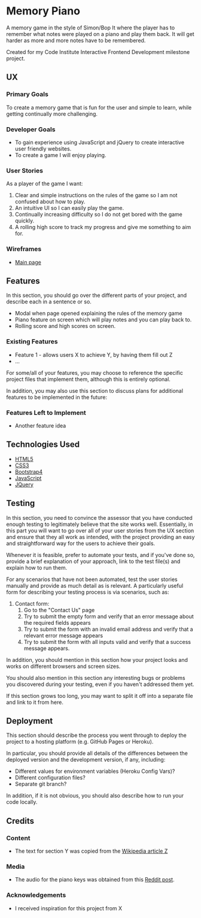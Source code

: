# Memory Piano

A memory game in the style of Simon/Bop It where the player has to remember what notes were played on a piano and play them back. It will get harder as more and more notes have to be remembered.

Created for my Code Institute Interactive Frontend Development milestone project.
 
## UX

### Primary Goals

To create a memory game that is fun for the user and simple to learn, while getting continually more challenging.

### Developer Goals

- To gain experience using JavaScript and jQuery to create interactive user friendly websites.
- To create a game I will enjoy playing.

### User Stories

As a player of the game I want:

1. Clear and simple instructions on the rules of the game so I am not confused about how to play.
2. An intuitive UI so I can easily play the game.
3. Continually increasing difficulty so I do not get bored with the game quickly.
4. A rolling high score to track my progress and give me something to aim for.

### Wireframes

- [Main page](assets/wireframes/memory-piano.pdf)

## Features

In this section, you should go over the different parts of your project, and describe each in a sentence or so.

- Modal when page opened explaining the rules of the memory game
- Piano feature on screen which will play notes and you can play back to.
- Rolling score and high scores on screen.
 
### Existing Features
- Feature 1 - allows users X to achieve Y, by having them fill out Z
- ...

For some/all of your features, you may choose to reference the specific project files that implement them, although this is entirely optional.

In addition, you may also use this section to discuss plans for additional features to be implemented in the future:

### Features Left to Implement
- Another feature idea

## Technologies Used

- [HTML5](https://en.wikipedia.org/wiki/HTML#:~:text=Hypertext%20Markup%20Language%20(HTML)%20is,scripting%20languages%20such%20as%20JavaScript.)
- [CSS3](https://en.wikipedia.org/wiki/CSS)
- [Bootstrap4](https://getbootstrap.com/)
- [JavaScript](https://en.wikipedia.org/wiki/JavaScript)
- [JQuery](https://jquery.com)

## Testing

In this section, you need to convince the assessor that you have conducted enough testing to legitimately believe that the site works well. Essentially, in this part you will want to go over all of your user stories from the UX section and ensure that they all work as intended, with the project providing an easy and straightforward way for the users to achieve their goals.

Whenever it is feasible, prefer to automate your tests, and if you've done so, provide a brief explanation of your approach, link to the test file(s) and explain how to run them.

For any scenarios that have not been automated, test the user stories manually and provide as much detail as is relevant. A particularly useful form for describing your testing process is via scenarios, such as:

1. Contact form:
    1. Go to the "Contact Us" page
    2. Try to submit the empty form and verify that an error message about the required fields appears
    3. Try to submit the form with an invalid email address and verify that a relevant error message appears
    4. Try to submit the form with all inputs valid and verify that a success message appears.

In addition, you should mention in this section how your project looks and works on different browsers and screen sizes.

You should also mention in this section any interesting bugs or problems you discovered during your testing, even if you haven't addressed them yet.

If this section grows too long, you may want to split it off into a separate file and link to it from here.

## Deployment

This section should describe the process you went through to deploy the project to a hosting platform (e.g. GitHub Pages or Heroku).

In particular, you should provide all details of the differences between the deployed version and the development version, if any, including:
- Different values for environment variables (Heroku Config Vars)?
- Different configuration files?
- Separate git branch?

In addition, if it is not obvious, you should also describe how to run your code locally.


## Credits

### Content
- The text for section Y was copied from the [Wikipedia article Z](https://en.wikipedia.org/wiki/Z)

### Media
- The audio for the piano keys was obtained from this [Reddit post](https://www.reddit.com/r/piano/comments/3u6ke7/heres_some_midi_and_mp3_files_for_individual/).

### Acknowledgements

- I received inspiration for this project from X